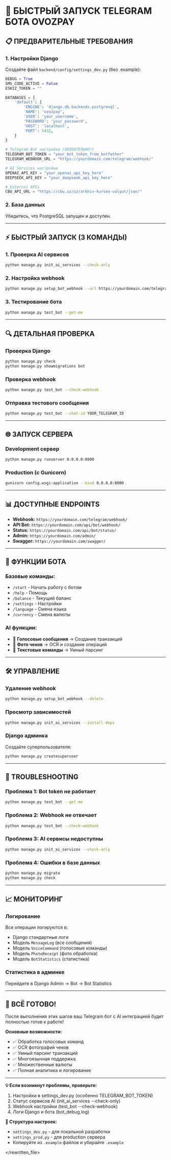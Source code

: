 # 🚀 БЫСТРЫЙ ЗАПУСК TELEGRAM БОТА OVOZPAY

## 📋 **ПРЕДВАРИТЕЛЬНЫЕ ТРЕБОВАНИЯ**

### 1. **Настройки Django**
Создайте файл `backend/config/settings_dev.py` (без .example):

```python
DEBUG = True
SMS_CODE_ACTIVE = False
ESKIZ_TOKEN = ""

DATABASES = {
    'default': {
        'ENGINE': 'django.db.backends.postgresql',
        'NAME': 'ovozpay',
        'USER': 'your_username',
        'PASSWORD': 'your_password',
        'HOST': 'localhost',
        'PORT': 5432,
    }
}

# Telegram Bot настройки (ОБЯЗАТЕЛЬНО!)
TELEGRAM_BOT_TOKEN = "your_bot_token_from_botfather"
TELEGRAM_WEBHOOK_URL = "https://yourdomain.com/telegram/webhook/"

# AI Services настройки
OPENAI_API_KEY = "your_openai_api_key_here"
DEEPSEEK_API_KEY = "your_deepseek_api_key_here"

# External APIs
CBU_API_URL = "https://cbu.uz/uz/arkhiv-kursov-valyut/json/"
```

### 2. **База данных**
Убедитесь, что PostgreSQL запущен и доступен.

---

## ⚡ **БЫСТРЫЙ ЗАПУСК (3 КОМАНДЫ)**

### 1. **Проверка AI сервисов**
```bash
python manage.py init_ai_services --check-only
```

### 2. **Настройка webhook**
```bash
python manage.py setup_bot_webhook --url https://yourdomain.com/telegram/webhook/
```

### 3. **Тестирование бота**
```bash
python manage.py test_bot --get-me
```

---

## 🔍 **ДЕТАЛЬНАЯ ПРОВЕРКА**

### **Проверка Django**
```bash
python manage.py check
python manage.py showmigrations bot
```

### **Проверка webhook**
```bash
python manage.py test_bot --check-webhook
```

### **Отправка тестового сообщения**
```bash
python manage.py test_bot --chat-id YOUR_TELEGRAM_ID
```

---

## 🌐 **ЗАПУСК СЕРВЕРА**

### **Development сервер**
```bash
python manage.py runserver 0.0.0.0:8000
```

### **Production (с Gunicorn)**
```bash
gunicorn config.wsgi:application --bind 0.0.0.0:8000
```

---

## 📊 **ДОСТУПНЫЕ ENDPOINTS**

- **Webhook:** `https://yourdomain.com/telegram/webhook/`
- **API Bot:** `https://yourdomain.com/api/bot/webhook/`
- **Status:** `https://yourdomain.com/api/bot/status/`
- **Admin:** `https://yourdomain.com/admin/`
- **Swagger:** `https://yourdomain.com/swagger/`

---

## 🎯 **ФУНКЦИИ БОТА**

### **Базовые команды:**
- `/start` - Начать работу с ботом
- `/help` - Помощь
- `/balance` - Текущий баланс
- `/settings` - Настройки
- `/language` - Смена языка
- `/currency` - Смена валюты

### **AI функции:**
- 🎤 **Голосовые сообщения** → Создание транзакций
- 📸 **Фото чеков** → OCR и создание операций
- 💬 **Текстовые команды** → Умный парсинг

---

## 🛠️ **УПРАВЛЕНИЕ**

### **Удаление webhook**
```bash
python manage.py setup_bot_webhook --delete
```

### **Просмотр зависимостей**
```bash
python manage.py init_ai_services --install-deps
```

### **Django админка**
Создайте суперпользователя:
```bash
python manage.py createsuperuser
```

---

## 🔧 **TROUBLESHOOTING**

### **Проблема 1: Bot token не работает**
```bash
python manage.py test_bot --get-me
```

### **Проблема 2: Webhook не отвечает**
```bash
python manage.py test_bot --check-webhook
```

### **Проблема 3: AI сервисы недоступны**
```bash
python manage.py init_ai_services --check-only
```

### **Проблема 4: Ошибки в базе данных**
```bash
python manage.py migrate
python manage.py check
```

---

## 📈 **МОНИТОРИНГ**

### **Логирование**
Все операции логируются в:
- Django стандартные логи
- Модель `MessageLog` (все сообщения)
- Модель `VoiceCommand` (голосовые команды)
- Модель `PhotoReceipt` (фото обработка)
- Модель `BotStatistics` (статистика)

### **Статистика в админке**
Перейдите в Django Admin → Bot → Bot Statistics

---

## 🎉 **ВСЁ ГОТОВО!**

После выполнения этих шагов ваш Telegram бот с AI интеграцией будет полностью готов к работе!

**Основные возможности:**
- ✅ Обработка голосовых команд
- ✅ OCR фотографий чеков  
- ✅ Умный парсинг транзакций
- ✅ Многоязычная поддержка
- ✅ Множественные валюты
- ✅ Полная аналитика и логирование

---

**💡 Если возникнут проблемы, проверьте:**
1. Настройки в settings_dev.py (особенно TELEGRAM_BOT_TOKEN)
2. Статус сервисов AI (init_ai_services --check-only)  
3. Webhook настройки (test_bot --check-webhook)
4. Логи Django и бота (bot_debug.log)

**📁 Структура настроек:**
- `settings_dev.py` - для локальной разработки
- `settings_prod.py` - для production сервера
- Копируйте из `.example` файлов и убирайте `.example`

</rewritten_file> 